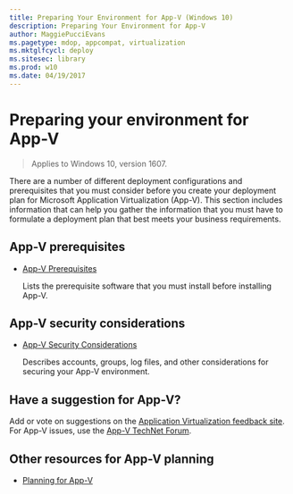 ```yaml
---
title: Preparing Your Environment for App-V (Windows 10)
description: Preparing Your Environment for App-V
author: MaggiePucciEvans
ms.pagetype: mdop, appcompat, virtualization
ms.mktglfcycl: deploy
ms.sitesec: library
ms.prod: w10
ms.date: 04/19/2017
---
```

# Preparing your environment for App-V

>Applies to Windows 10, version 1607.

There are a number of different deployment configurations and prerequisites that you must consider before you create your deployment plan for Microsoft Application Virtualization (App-V). This section includes information that can help you gather the information that you must have to formulate a deployment plan that best meets your business requirements.

## App-V prerequisites

* [App-V Prerequisites](appv-prerequisites.md)

    Lists the prerequisite software that you must install before installing App-V.

## App-V security considerations

* [App-V Security Considerations](appv-security-considerations.md)

    Describes accounts, groups, log files, and other considerations for securing your App-V environment.

## Have a suggestion for App-V?

Add or vote on suggestions on the [Application Virtualization feedback site](http://appv.uservoice.com/forums/280448-microsoft-application-virtualization).<br>For App-V issues, use the [App-V TechNet Forum](https://social.technet.microsoft.com/Forums/en-US/home?forum=mdopappv).

## Other resources for App-V planning

* [Planning for App-V](appv-planning-for-appv.md)
